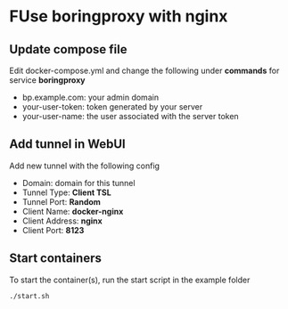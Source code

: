 # FUse boringproxy with nginx

## Update compose file

Edit docker-compose.yml and change the following under **commands** for service **boringproxy**
- bp.example.com: your admin domain
- your-user-token: token generated by your server
- your-user-name: the user associated with the server token


## Add tunnel in WebUI

Add new tunnel with the following config

- Domain: domain for this tunnel
- Tunnel Type: **Client TSL**
- Tunnel Port: **Random**
- Client Name: **docker-nginx**
- Client Address: **nginx**
- Client Port: **8123**

## Start containers
To start the container(s), run the start script in the example folder
```bash
./start.sh
```